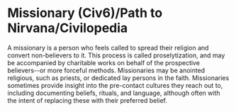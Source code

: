 # Missionary (Civ6)/Path to Nirvana/Civilopedia

A missionary is a person who feels called to spread their religion and convert non-believers to it. This process is called proselytization, and may be accompanied by charitable works on behalf of the prospective believers--or more forceful methods. Missionaries may be anointed religious, such as priests, or dedicated lay persons in the faith. Missionaries sometimes provide insight into the pre-contact cultures they reach out to, including documenting beliefs, rituals, and language, although often with the intent of replacing these with their preferred belief.